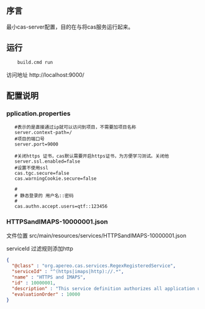 ## 序言
最小cas-server配置，目的在与将cas服务运行起来。

## 运行
```bash
    build.cmd run
```

   <p>访问地址  http://localhost:9000/ </p>
   
## 配置说明

### pplication.properties
```properties
   #表示的是直接通过ip就可以访问到项目，不需要加项目名称
   server.context-path=/
   #项目的端口号
   server.port=9000
   
   #关闭https 证书，cas默认需要开启https证书，为方便学习测试。关闭他
   server.ssl.enabled=false
   #设置不使用ssl
   cas.tgc.secure=false
   cas.warningCookie.secure=false
   
   #
   # 静态登录的 用户名::密码
   #
   cas.authn.accept.users=qtf::123456
```
### HTTPSandIMAPS-10000001.json
<p>文件位置 src/main/resources/services/HTTPSandIMAPS-10000001.json</p>

serviceId 过滤规则添加http
```json
{
  "@class" : "org.apereo.cas.services.RegexRegisteredService",
  "serviceId" : "^(https|imaps|http)://.*",
  "name" : "HTTPS and IMAPS",
  "id" : 10000001,
  "description" : "This service definition authorizes all application urls that support HTTPS and IMAPS protocols.",
  "evaluationOrder" : 10000
}

```